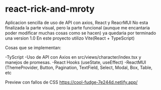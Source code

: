 # react-rick-and-mroty
Aplicacion sencilla de uso de API con axios, React y ReacrMUI
No esta finalizada la parte visual, pero la parte funcional (aunque me encantaria poder modificar muchas cosas como se hacen) ya quedaria por terminado una version 1.0
En este proyecto utilizo Vite(React + TypeScript)

Cosas que se implementan:

-TyScript
-Uso de API con Axios en src/views/character/index.tsx y manejos de promesas.
-React Hooks (useState, useEffect)
-ReactMUI (ThemeProvider, Button, Pagination, TextField, Select, Modal, Box, Table, etc

Preview con fallos de CSS
https://cool-fudge-7e244d.netlify.app/
